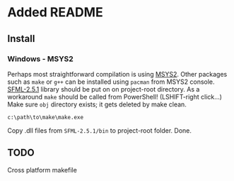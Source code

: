 # Added README

## Install

### Windows - MSYS2
Perhaps most straightforward compilation is using [MSYS2](https://www.msys2.org/). Other packages such as `make` or `g++` can be installed using `pacman` from MSYS2 console.
[SFML-2.5.1](https://www.sfml-dev.org/) library should be put on on project-root directory.
As a workaround `make` should be called from PowerShell! (LSHIFT-right click...)
Make sure `obj` directory exists; it gets deleted by make clean.
```
c:\path\to\make\make.exe
```
Copy .dll files from `SFML-2.5.1/bin` to project-root folder.
Done.


## TODO
Cross platform makefile